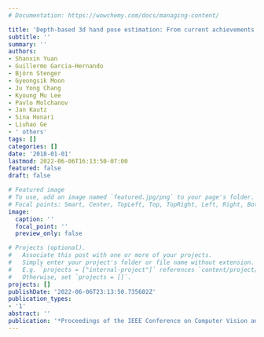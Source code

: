 ```yaml
---
# Documentation: https://wowchemy.com/docs/managing-content/

title: 'Depth-based 3d hand pose estimation: From current achievements to future goals'
subtitle: ''
summary: ''
authors:
- Shanxin Yuan
- Guillermo Garcia-Hernando
- Björn Stenger
- Gyeongsik Moon
- Ju Yong Chang
- Kyoung Mu Lee
- Pavlo Molchanov
- Jan Kautz
- Sina Honari
- Liuhao Ge
- ' others'
tags: []
categories: []
date: '2018-01-01'
lastmod: 2022-06-06T16:13:50-07:00
featured: false
draft: false

# Featured image
# To use, add an image named `featured.jpg/png` to your page's folder.
# Focal points: Smart, Center, TopLeft, Top, TopRight, Left, Right, BottomLeft, Bottom, BottomRight.
image:
  caption: ''
  focal_point: ''
  preview_only: false

# Projects (optional).
#   Associate this post with one or more of your projects.
#   Simply enter your project's folder or file name without extension.
#   E.g. `projects = ["internal-project"]` references `content/project/deep-learning/index.md`.
#   Otherwise, set `projects = []`.
projects: []
publishDate: '2022-06-06T23:13:50.735602Z'
publication_types:
- '1'
abstract: ''
publication: '*Proceedings of the IEEE Conference on Computer Vision and Pattern Recognition*'
---
```

